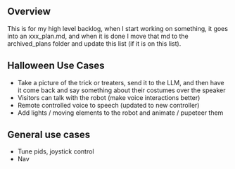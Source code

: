 
## Overview
This is for my high level backlog, when I start working on something, it goes into an xxx_plan.md, and when it is done I move that md to the archived_plans folder and update this list (if it is on this list).


## Halloween Use Cases
- Take a picture of the trick or treaters, send it to the LLM, and then have it come back and say something about their costumes over the speaker
- Visitors can talk with the robot (make voice interactions better)
- Remote controlled voice to speech (updated to new controller)
- Add lights / moving elements to the robot and animate / pupeteer them

## General use cases
- Tune pids, joystick control
- Nav
